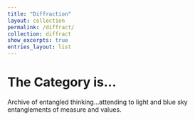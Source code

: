 ```yaml
---
title: "Diffraction"
layout: collection
permalink: /diffract/
collection: diffract
show_excerpts: true
entries_layout: list
---
```


# The Category is...

Archive of entangled thinking...attending to light and blue sky entanglements of measure and values.